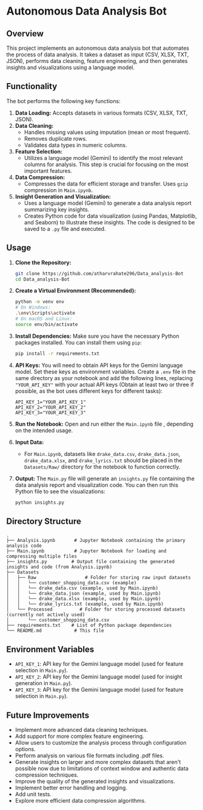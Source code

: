 # Autonomous Data Analysis Bot

## Overview

This project implements an autonomous data analysis bot that automates the process of data analysis. It takes a dataset as input (CSV, XLSX, TXT, JSON), performs data cleaning, feature engineering, and then generates insights and visualizations using a language model.

## Functionality

The bot performs the following key functions:

1.  **Data Loading:**  Accepts datasets in various formats (CSV, XLSX, TXT, JSON).
2.  **Data Cleaning:**
    *   Handles missing values using imputation (mean or most frequent).
    *   Removes duplicate rows.
    *   Validates data types in numeric columns.
3.  **Feature Selection:**
    *   Utilizes a language model (Gemini) to identify the most relevant columns for analysis. This step is crucial for focusing on the most important features.
4.  **Data Compression:**
    *   Compresses the data for efficient storage and transfer.  Uses `gzip` compression  in `Main.ipynb`.
5.  **Insight Generation and Visualization:**
    *   Uses a language model (Gemini) to generate a data analysis report summarizing key insights.
    *   Creates Python code for data visualization (using Pandas, Matplotlib, and Seaborn) to illustrate these insights. The code is designed to be saved to a `.py` file and executed.

## Usage

1. **Clone the Repository:**
    ```bash
    git clone https://github.com/atharvrahate296/Data_analysis-Bot
    cd Data_analysis-Bot
    ```

2. **Create a Virtual Environment (Recommended):**
    ```bash
    python -m venv env
    # On Windows:
    .\env\Scripts\activate
    # On macOS and Linux:
    source env/bin/activate
    ```

3.  **Install Dependencies:** Make sure you have the necessary Python packages installed. You can install them using `pip`:

    ```bash
    pip install -r requirements.txt
    ```

4.  **API Keys:**  You will need to obtain API keys for the Gemini language model.  Set these keys as environment variables.  Create a `.env` file in the same directory as your notebook and add the following lines, replacing `"YOUR_API_KEY"` with your actual API keys (Obtain at least two or three if possible, as the bot uses different keys for different tasks):

    ```
    API_KEY_1="YOUR_API_KEY_1"
    API_KEY_2="YOUR_API_KEY_2"
    API_KEY_3="YOUR_API_KEY_3"
    ```

5.  **Run the Notebook:**  Open and run either the `Main.ipynb` file , depending on the intended usage.  

6.  **Input Data:**
    *   For `Main.ipynb`, datasets like `drake_data.csv`, `drake_data.json`, `drake_data.xlsx`, and `drake_lyrics.txt` should be placed in the `Datasets/Raw/` directory for the notebook to function correctly.

7.  **Output:** The `Main.py` file will generate an `insights.py` file containing the data analysis report and visualization code.  You can then run this Python file to see the visualizations:

    ```bash
    python insights.py
    ```

## Directory Structure

```
.
├── Analysis.ipynb       # Jupyter Notebook containing the primary analysis code
├── Main.ipynb           # Jupyter Notebook for loading and compressing multiple files
├── insights.py         # Output file containing the generated insights and code (from Analysis.ipynb)
├── Datasets
│   ├── Raw                  # Folder for storing raw input datasets
│   │   └── customer_shopping_data.csv (example)
│   │   └── drake_data.csv (example, used by Main.ipynb)
│   │   └── drake_data.json (example, used by Main.ipynb)
│   │   └── drake_data.xlsx (example, used by Main.ipynb)
│   │   └── drake_lyrics.txt (example, used by Main.ipynb)
│   └── Processed          # Folder for storing processed datasets (currently not actively used)
│       └── customer_shopping_data.csv
├── requirements.txt    # List of Python package dependencies
└── README.md            # This file
```

## Environment Variables

*   `API_KEY_1`: API key for the Gemini language model (used for feature selection in `Main.py`).
*   `API_KEY_2`: API key for the Gemini language model (used for insight generation in `Main.py`).
*   `API_KEY_3`: API key for the Gemini language model (used for feature selection in `Main.py`).

## Future Improvements

*   Implement more advanced data cleaning techniques.
*   Add support for more complex feature engineering.
*   Allow users to customize the analysis process through configuration options.
*   Perform analysis on various file formats including .pdf files.
*   Generate insights on larger and more complex datasets that aren't possible now due to limitations of context window and authentic data compression techniques.
*   Improve the quality of the generated insights and visualizations.
*   Implement better error handling and logging.
*   Add unit tests.
*   Explore more efficient data compression algorithms.
```
